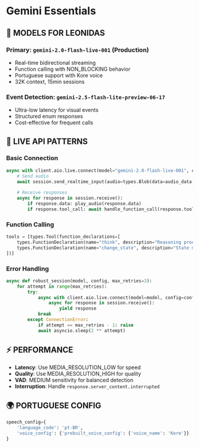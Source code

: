 # Gemini Essentials

## 🎯 **MODELS FOR LEONIDAS**

### **Primary: `gemini-2.0-flash-live-001`** (Production)
- Real-time bidirectional streaming
- Function calling with NON_BLOCKING behavior
- Portuguese support with Kore voice
- 32K context, 15min sessions

### **Event Detection: `gemini-2.5-flash-lite-preview-06-17`**
- Ultra-low latency for visual events
- Structured enum responses
- Cost-effective for frequent calls

## 🔧 **LIVE API PATTERNS**

### **Basic Connection**
```python
async with client.aio.live.connect(model="gemini-2.0-flash-live-001", config=config) as session:
    # Send audio
    await session.send_realtime_input(audio=types.Blob(data=audio_data, mime_type="audio/pcm;rate=16000"))
    
    # Receive responses
    async for response in session.receive():
        if response.data: play_audio(response.data)
        if response.tool_call: await handle_function_call(response.tool_call)
```

### **Function Calling**
```python
tools = [types.Tool(function_declarations=[
    types.FunctionDeclaration(name="think", description="Reasoning process", behavior="NON_BLOCKING"),
    types.FunctionDeclaration(name="change_state", description="State management", behavior="NON_BLOCKING")
])]
```

### **Error Handling**
```python
async def robust_session(model, config, max_retries=3):
    for attempt in range(max_retries):
        try:
            async with client.aio.live.connect(model=model, config=config) as session:
                async for response in session.receive():
                    yield response
            break
        except ConnectionError:
            if attempt == max_retries - 1: raise
            await asyncio.sleep(2 ** attempt)
```

## ⚡ **PERFORMANCE**
- **Latency**: Use MEDIA_RESOLUTION_LOW for speed
- **Quality**: Use MEDIA_RESOLUTION_HIGH for quality
- **VAD**: MEDIUM sensitivity for balanced detection
- **Interruption**: Handle `response.server_content.interrupted`

## 🌍 **PORTUGUESE CONFIG**
```python
speech_config={
    'language_code': 'pt-BR',
    'voice_config': {'prebuilt_voice_config': {'voice_name': 'Kore'}}
}
```